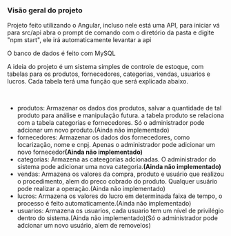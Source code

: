 <h3><b>Visão geral do projeto</b></h3>

Projeto feito utilizando o Angular, incluso nele está uma API, para iniciar vá para src/api
abra o prompt de comando com o diretório da pasta e digite "npm start", ele irá automaticamente levantar a api

O banco de dados é feito com MySQL

A ideia do projeto é um sistema simples de controle de estoque, com tabelas para os produtos, fornecedores, categorias, vendas, usuarios e lucros.
Cada tabela terá uma função que será explicada abaixo.</p><br />

<ul>
  <li>produtos: Armazenar os dados dos produtos, salvar a quantidade de tal produto para análise e manipulação futura. a tabela produto se relaciona com a tabela categorias e fornecedores. Só o administrador pode adcionar um novo produto.(Ainda não implementado)</li>
  <li>fornecedores: Armazenar os dados dos fornecedores, como locarização, nome e cnpj. Apenas o administrador pode adicionar um novo fornecedor<b>(Ainda não implementado)</b></li>
  <li>categorias: Armazena as cateegorias adcionadas. O administrador do sistema pode adicionar uma nova categoria.<b>(Ainda não implementado)</li></b>
  <li>vendas: Armazena os valores da compra, produto e usuário que realizou o procedimento, alem do preco cobrado do produto. Qualquer usuário pode realizar a operação.(Ainda não implementado)</li>
  <li>lucros: Armazena os valores do lucro em determinada faixa de tempo, o processo é feito automaticamente.(Ainda não implementado)</li>
  <li>usuarios: Armazena os usuarios, cada usuario tem um nível de privilégio dentro do sistema.(Ainda não implementado)(Só o administrador pode adcionar um novo usuário, alem de removelos)</li>
</ul>
  
